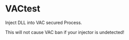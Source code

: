 # VACtest

Inject DLL into VAC secured Process.

This will not cause VAC ban if your injector is undetected!
